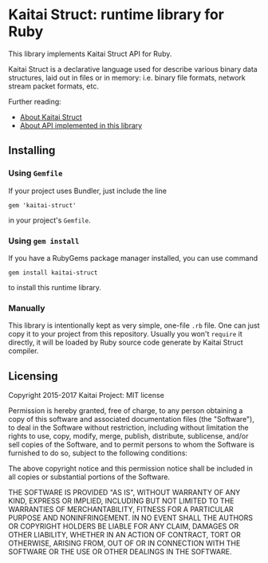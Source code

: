 # Kaitai Struct: runtime library for Ruby

This library implements Kaitai Struct API for Ruby.

Kaitai Struct is a declarative language used for describe various binary
data structures, laid out in files or in memory: i.e. binary file
formats, network stream packet formats, etc.

Further reading:

* [About Kaitai Struct](http://kaitai.io/)
* [About API implemented in this library](http://doc.kaitai.io/stream_api.html)

## Installing

### Using `Gemfile`

If your project uses Bundler, just include the line

```
gem 'kaitai-struct'
```

in your project's `Gemfile`.

### Using `gem install`

If you have a RubyGems package manager installed, you can use command

```
gem install kaitai-struct
```

to install this runtime library.

### Manually

This library is intentionally kept as very simple, one-file `.rb`
file. One can just copy it to your project from this
repository. Usually you won't `require` it directly, it will be loaded
by Ruby source code generate by Kaitai Struct compiler.

## Licensing

Copyright 2015-2017 Kaitai Project: MIT license

Permission is hereby granted, free of charge, to any person obtaining
a copy of this software and associated documentation files (the
"Software"), to deal in the Software without restriction, including
without limitation the rights to use, copy, modify, merge, publish,
distribute, sublicense, and/or sell copies of the Software, and to
permit persons to whom the Software is furnished to do so, subject to
the following conditions:

The above copyright notice and this permission notice shall be
included in all copies or substantial portions of the Software.

THE SOFTWARE IS PROVIDED "AS IS", WITHOUT WARRANTY OF ANY KIND,
EXPRESS OR IMPLIED, INCLUDING BUT NOT LIMITED TO THE WARRANTIES OF
MERCHANTABILITY, FITNESS FOR A PARTICULAR PURPOSE AND
NONINFRINGEMENT. IN NO EVENT SHALL THE AUTHORS OR COPYRIGHT HOLDERS BE
LIABLE FOR ANY CLAIM, DAMAGES OR OTHER LIABILITY, WHETHER IN AN ACTION
OF CONTRACT, TORT OR OTHERWISE, ARISING FROM, OUT OF OR IN CONNECTION
WITH THE SOFTWARE OR THE USE OR OTHER DEALINGS IN THE SOFTWARE.
